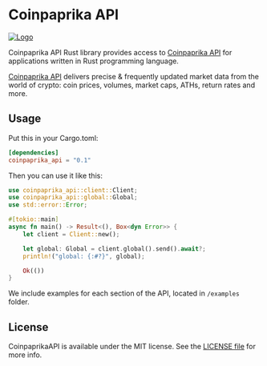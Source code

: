 # Coinpaprika API

[![Logo](https://coinpaprika.com/static/files/df51e301.png#greywizard/rock-coin-web/assets/img/cp_logo-transparent.png)](https://api.coinpaprika.com/)

Coinpaprika API Rust library provides access to [Coinpaprika API](https://api.coinpaprika.com/)
for applications written in Rust programming language.

[Coinpaprika API](https://api.coinpaprika.com/) delivers precise & frequently updated market
data from the world of crypto: coin prices, volumes, market caps, ATHs, return rates and more.

## Usage

Put this in your Cargo.toml:

```toml
[dependencies]
coinpaprika_api = "0.1"
```

Then you can use it like this:

```rust
use coinpaprika_api::client::Client;
use coinpaprika_api::global::Global;
use std::error::Error;

#[tokio::main]
async fn main() -> Result<(), Box<dyn Error>> {
    let client = Client::new();

    let global: Global = client.global().send().await?;
    println!("global: {:#?}", global);

    Ok(())
}
```

We include examples for each section of the API, located in `/examples` folder.

## License

CoinpaprikaAPI is available under the MIT license. See the [LICENSE file](./LICENSE) for more info.

